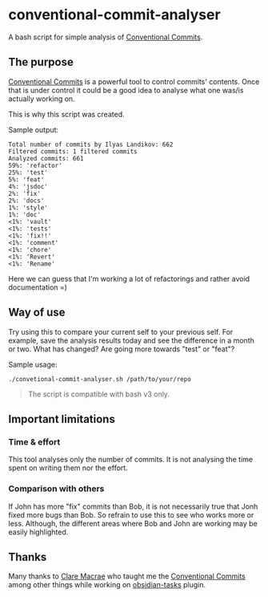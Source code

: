 # conventional-commit-analyser

A bash script for simple analysis of [Conventional Commits](https://www.conventionalcommits.org/).

## The purpose

[Conventional Commits](https://www.conventionalcommits.org/) is a powerful tool to control commits' contents. Once that is under control it could be a good idea to analyse what one was/is actually working on.

This is why this script was created.

Sample output:

```
Total number of commits by Ilyas Landikov: 662
Filtered commits: 1 filtered commits
Analyzed commits: 661
59%: 'refactor'
25%: 'test'
5%: 'feat'
4%: 'jsdoc'
2%: 'fix'
2%: 'docs'
1%: 'style'
1%: 'doc'
<1%: 'vault'
<1%: 'tests'
<1%: 'fix!!'
<1%: 'comment'
<1%: 'chore'
<1%: 'Revert'
<1%: 'Rename'
```

Here we can guess that I'm working a lot of refactorings and rather avoid documentation =)

## Way of use

Try using this to compare your current self to your previous self. For example, save the analysis results today and see the difference in a month or two. What has changed? Are going more towards "test" or "feat"?

Sample usage:

```
./convetional-commit-analyser.sh /path/to/your/repo
```

> The script is compatible with bash v3 only.

## Important limitations

### Time & effort

This tool analyses only the number of commits. It is not analysing the time spent on writing them nor the effort.

### Comparison with others

If John has more "fix" commits than Bob, it is not necessarily true that Jonh fixed more bugs than Bob. So refrain to use this to see who works more or less. Although, the different areas where Bob and John are working may be easily highlighted.

## Thanks

Many thanks to [Clare Macrae](https://github.com/claremacrae) who taught me the [Conventional Commits](https://www.conventionalcommits.org/) among other things while working on [obsidian-tasks](https://github.com/obsidian-tasks-group/obsidian-tasks) plugin.
